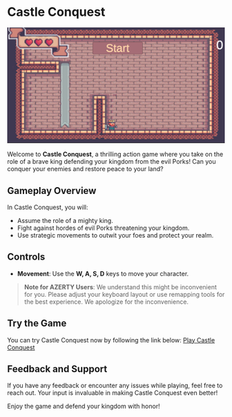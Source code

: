 # Castle Conquest

![Castle Conquest](./Images/Thumb.png)

Welcome to **Castle Conquest**, a thrilling action game where you take on the role of a brave king defending your kingdom from the evil Porks! Can you conquer your enemies and restore peace to your land?

## Gameplay Overview
In Castle Conquest, you will:
- Assume the role of a mighty king.
- Fight against hordes of evil Porks threatening your kingdom.
- Use strategic movements to outwit your foes and protect your realm.

## Controls
- **Movement**: Use the **W, A, S, D** keys to move your character.

> **Note for AZERTY Users**: We understand this might be inconvenient for you. Please adjust your keyboard layout or use remapping tools for the best experience. We apologize for the inconvenience.

## Try the Game
You can try Castle Conquest now by following the link below:
[Play Castle Conquest](https://play.unity.com/fr/games/c9bb413d-31b6-45b6-aebb-ee6e0d420da5/castle-conquest)

## Feedback and Support
If you have any feedback or encounter any issues while playing, feel free to reach out. Your input is invaluable in making Castle Conquest even better!

Enjoy the game and defend your kingdom with honor!
